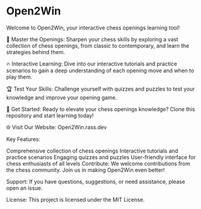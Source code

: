 # Open2Win
Welcome to Open2Win, your interactive chess openings learning tool!

👑 Master the Openings: Sharpen your chess skills by exploring a vast collection of chess openings, from classic to contemporary, and learn the strategies behind them.

🔥 Interactive Learning: Dive into our interactive tutorials and practice scenarios to gain a deep understanding of each opening move and when to play them.

🏆 Test Your Skills: Challenge yourself with quizzes and puzzles to test your knowledge and improve your opening game.

🚀 Get Started: Ready to elevate your chess openings knowledge? Clone this repository and start learning today!

🌐 Visit Our Website: Open2Win.rass.dev

Key Features:

Comprehensive collection of chess openings
Interactive tutorials and practice scenarios
Engaging quizzes and puzzles
User-friendly interface for chess enthusiasts of all levels
Contribute: We welcome contributions from the chess community. Join us in making Open2Win even better!

Support: If you have questions, suggestions, or need assistance, please open an issue.

License: This project is licensed under the MIT License.
